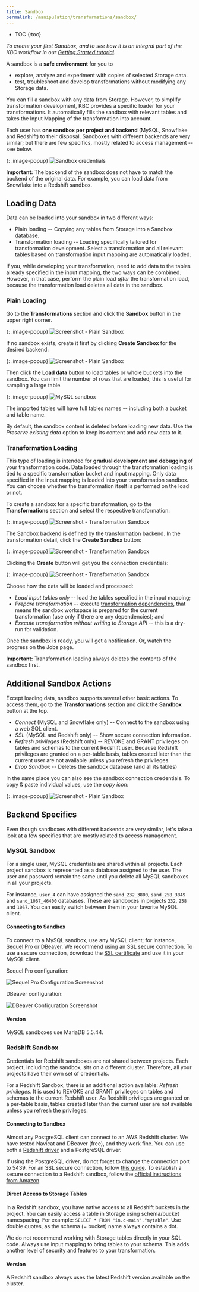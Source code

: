 ```yaml
---
title: Sandbox
permalink: /manipulation/transformations/sandbox/
---
```


* TOC
{:toc}

*To create your first Sandbox, and to see how it is an integral part of the KBC workflow in our [Getting Started tutorial](/overview/tutorial/manipulate/sandbox/).*

A sandbox is a **safe environment** for you to 

- explore, analyze and experiment with copies of selected Storage data. 
- test, troubleshoot and develop transformations without modifying any Storage data.

You can fill a sandbox with any data from Storage. However, to simplify transformation development, 
KBC provides a specific loader for your transformations. 
It automatically fills the sandbox with relevant tables and takes the Input Mapping of the transformation into account.

Each user has **one sandbox per project and backend** (MySQL, Snowflake and Redshift) to their disposal. 
Sandboxes with different backends are very similar; but there are few specifics, mostly related to access management -- see below. 

{: .image-popup}
![Sandbox credentials](/manipulation/transformations/sandbox/sandbox-credentials.png)

**Important:** The backend of the sandbox does not have to match the backend of the original data. 
For example, you can load data from Snowflake into a Redshift sandbox.


## Loading Data

Data can be loaded into your sandbox in two different ways:

- Plain loading -- Copying any tables from Storage into a Sandbox database. 
- Transformation loading -- Loading specifically tailored for transformation development. 
Select a transformation and all relevant tables based on transformation input mapping are automatically loaded. 

If you, while developing your transformation, need to add data to the tables already specified in the input mapping, 
the two ways can be combined. However, in that case, perform the plain load *after* the transformation load, 
because the transformation load deletes all data in the sandbox.
  
### Plain Loading

Go to the **Transformations** section and click the **Sandbox** button in the upper right corner.

{: .image-popup}
![Screenshot - Plain Sandbox](/manipulation/transformations/sandbox/howto-plain-sandbox-1.png)

If no sandbox exists, create it first by clicking **Create Sandbox** for the desired backend: 

{: .image-popup}
![Screenshot - Plain Sandbox](/manipulation/transformations/sandbox/howto-plain-sandbox-2.png)

Then click the **Load data** button to load tables or whole buckets into the sandbox. 
You can limit the number of rows that are loaded; this is useful for sampling a large table. 

{: .image-popup}
![MySQL sandbox](/manipulation/transformations/sandbox/sandbox-mysql-load-data.png)

The imported tables will have full tables names -- including both a bucket and table name.

By default, the sandbox content is deleted before loading new data. 
Use the *Preserve existing data* option to keep its content and add new data to it.


### Transformation Loading

This type of loading is intended for **gradual development and debugging** of your transformation code. 
Data loaded through the transformation loading is tied to a specific transformation bucket and input mapping. 
Only data specified in the input mapping is loaded into your transformation sandbox. 
You can choose whether the transformation itself is performed on the load or not.

To create a sandbox for a specific transformation, go to the **Transformations** section and select the respective transformation:

{: .image-popup}
![Screenshot - Transformation Sandbox](/manipulation/transformations/sandbox/howto-transformation-sandbox-1.png)

The Sandbox backend is defined by the transformation backend. In the transformation detail, 
click the **Create Sandbox** button:

{: .image-popup}
![Screenshot - Transformation Sandbox](/manipulation/transformations/sandbox/howto-transformation-sandbox-2.png)

Clicking the **Create** button will get you the connection credentials:

{: .image-popup}
![Screenhost - Transformation Sandbox](/manipulation/transformations/sandbox/transformation-sandbox.png)

Choose how the data will be loaded and processed:

 - *Load input tables only* -- load the tables specified in the input mapping; 
 - *Prepare transformation* -- execute [transformation dependencies](/manipulation/transformations/#dependencies), that means the sandbox workspace is prepared for the current transformation (use only if there are any dependencies); and
 - *Execute transformation without writing to Storage API* -- this is a dry-run for validation.
 
Once the sandbox is ready, you will get a notification. Or, watch the progress on the Jobs page. 

**Important:** Transformation loading always deletes the contents of the sandbox first. 

## Additional Sandbox Actions

Except loading data, sandbox supports several other basic actions. To access them, go to the **Transformations** section 
and click the **Sandbox** button at the top.

  - *Connect* (MySQL and Snowflake only) -- Connect to the sandbox using a web SQL client. 
  - *SSL* (MySQL and Redshift only) -- Show secure connection information.
  - *Refresh privileges* (Redshift only) -- REVOKE and GRANT privileges on tables and schemas to the current Redshift user. Because  Redshift privileges are granted on a per-table basis, tables created later than the current user are not available unless you refresh the privileges.
  - *Drop Sandbox* -- Deletes the sandbox database (and all its tables)

In the same place you can also see the sandbox connection credentials. To copy & paste individual values, use the *copy icon*:

{: .image-popup}
![Screenshot - Plain Sandbox](/manipulation/transformations/sandbox/howto-plain-sandbox-3.png)

## Backend Specifics

Even though sandboxes with different backends are very similar, let's take a look at a few specifics that are mostly related to access management.

### MySQL Sandbox

For a single user, MySQL credentials are shared within all projects. Each project sandbox is represented as a database assigned to the user. 
The user and password remain the same until you delete all MySQL sandboxes in all your projects.  

For instance, `user_4` can have assigned the `sand_232_3800`, `sand_258_3849` and `sand_1067_46400` databases. 
These are sandboxes in projects `232`, `258` and `1067`. You can easily switch between them in your favorite MySQL client.


#### Connecting to Sandbox

To connect to a MySQL sandbox, use any MySQL client; for instance, [Sequel Pro](http://www.sequelpro.com/) or
[DBeaver](http://dbeaver.jkiss.org/download/). 
We recommend using an SSL secure connection. 
To use a secure connection, download the [SSL certificate](https://d3iz2gfan5zufq.cloudfront.net/files/sh-tapi.ca.pem) 
and use it in your MySQL client.

Sequel Pro configuration:

![Sequel Pro Configuration Screenshot](/manipulation/transformations/sandbox/sequelpro-ssl.png)

DBeaver configuration:

![DBeaver Configuration Screenshot](/manipulation/transformations/sandbox/dbeaver-ssl.png)

#### Version

MySQL sandboxes use MariaDB 5.5.44. 

### Redshift Sandbox

Credentials for Redshift sandboxes are not shared between projects. Each project, including the sandbox, 
sits on a different cluster. Therefore, all your projects have their own set of credentials.

For a Redshift Sandbox, there is an additional action available: *Refresh privileges*. 
It is used to REVOKE and GRANT privileges on tables and schemas to the current Redshift user. 
As Redshift privileges are granted on a per-table basis, tables created later than the current user are not 
available unless you refresh the privileges.

#### Connecting to Sandbox

Almost any PostgreSQL client can connect to an AWS Redshift cluster. We have tested Navicat and DBeaver (free), and 
they work fine. You can use both a [Redshift driver](http://docs.aws.amazon.com/redshift/latest/mgmt/configure-jdbc-connection.html) 
and a PostgreSQL driver. 

If using the PostgreSQL driver, do not forget to change the connection port to 5439.
For an SSL secure connection, follow [this guide](http://docs.aws.amazon.com/redshift/latest/mgmt/connecting-ssl-support.html). 
To establish a secure connection to a Redshift sandbox, follow the 
[official instructions from Amazon](http://docs.aws.amazon.com/redshift/latest/mgmt/connecting-ssl-support.html).

#### Direct Access to Storage Tables

In a Redshift sandbox, you have native access to all Redshift buckets in the project. 
You can easily access a table in Storage using schema/bucket namespacing. For example: `SELECT * FROM "in.c-main"."mytable"`. 
Use double quotes, as the schema (= bucket) name always contains a dot.
   
We do not recommend working with Storage tables directly in your SQL code. 
Always use input mapping to bring tables to your schema. 
This adds another level of security and features to your transformation. 

#### Version

A Redshift sandbox always uses the latest Redshift version available on the cluster.  

